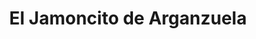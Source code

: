 ---
title: "El Jamoncito de Arganzuela"
url: /madrid/el-jamoncito-de-arganzuela/
shop: charcutería
---